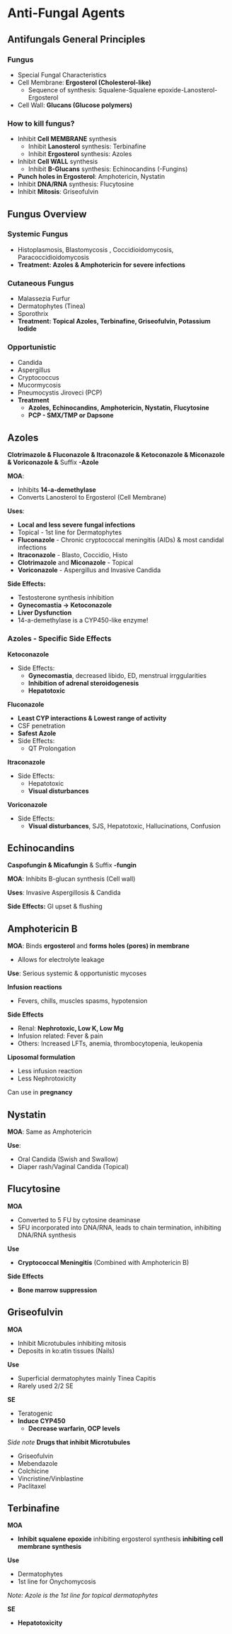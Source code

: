 # Anti-Fungal Agents
<!-- toc -->
## Antifungals General Principles
### Fungus
*  Special Fungal Characteristics
  *  Cell Membrane: **Ergosterol (Cholesterol-like)**
     * Sequence of synthesis: Squalene-Squalene epoxide-Lanosterol-Ergosterol
  *  Cell Wall: **Glucans (Glucose polymers)**

### How to kill fungus?
* Inhibit **Cell MEMBRANE** synthesis
  * Inhibit **Lanosterol** synthesis: Terbinafine
  * Inhibit **Ergosterol** synthesis: Azoles
* Inhibit **Cell WALL** synthesis
  * Inhibit **B-Glucans** synthesis: Echinocandins (-Fungins)
* **Punch holes in Ergosterol**: Amphotericin, Nystatin
* Inhibit **DNA/RNA** synthesis: Flucytosine
* Inhibit **Mitosis**: Griseofulvin

## Fungus Overview
### Systemic Fungus
  * Histoplasmosis, Blastomycosis , Coccidioidomycosis, Paracoccidioidomycosis
  * **Treatment: Azoles & Amphotericin for severe infections**
### Cutaneous Fungus
  * Malassezia Furfur
  * Dermatophytes (Tinea)
  * Sporothrix
  * **Treatment: Topical Azoles, Terbinafine, Griseofulvin, Potassium lodide**
### Opportunistic
  * Candida
  * Aspergillus
  * Cryptococcus
  * Mucormycosis
  * Pneumocystis Jiroveci (PCP)
  * **Treatment**
     *  **Azoles, Echinocandins, Amphotericin, Nystatin, Flucytosine**
     *  **PCP - SMX/TMP or Dapsone**
## Azoles
**Clotrimazole & Fluconazole & Itraconazole & Ketoconazole & Miconazole & Voriconazole &**
Suffix **-Azole**

**MOA**:
* Inhibits **14-a-demethylase**
* Converts Lanosterol to Ergosterol (Cell Membrane)

**Uses**:
* **Local and less severe fungal infections**
* Topical - 1st line for Dermatophytes
* **Fluconazole** - Chronic cryptococcal meningitis (AIDs) & most candidal infections
* **ltraconazole** - Blasto, Coccidio, Histo
* **Clotrimazole** and **Miconazole** - Topical
* **Voriconazole** - Aspergillus and Invasive Candida

**Side Effects:**
* Testosterone synthesis inhibition
* **Gynecomastia -> Ketoconazole**
* **Liver Dysfunction**
* 14-a-demethylase is a CYP450-like enzyme!

### Azoles - Specific Side Effects
**Ketoconazole**
* Side Effects:
  * **Gynecomastia**, decreased libido, ED, menstrual irrggularities
  * **Inhibition of adrenal steroidogenesis**
  * **Hepatotoxic**

**Fluconazole**
* **Least CYP interactions & Lowest range of activity**
* CSF penetration
* ****Safest Azole****
* Side Effects:
  * QT Prolongation

**Itraconazole**
* Side Effects:
  * Hepatotoxic
  * **Visual disturbances**

**Voriconazole**
* Side Effects:
  * **Visual disturbances**, SJS, Hepatotoxic, Hallucinations, Confusion

## Echinocandins
**Caspofungin & Micafungin** & Suffix **-fungin**

**MOA**: Inhibits B-glucan synthesis (Cell wall)

**Uses**: Invasive Aspergillosis & Candida

**Side Effects:** Gl upset & flushing

## Amphotericin B
**MOA**: Binds **ergosterol** and **forms holes (pores) in membrane**
* Allows for electrolyte leakage

**Use**: Serious systemic & opportunistic mycoses

**Infusion reactions**
* Fevers, chills, muscles spasms, hypotension

**Side Effects**
* Renal: ****Nephrotoxic, Low K, Low Mg****
* Infusion related: Fever & pain
* Others: Increased LFTs, anemia, thrombocytopenia, leukopenia

**Liposomal formulation**
* Less infusion reaction
* Less Nephrotoxicity

Can use in **pregnancy**

## Nystatin
**MOA**: Same as Amphotericin

**Use**:
* Oral Candida (Swish and Swallow)
* Diaper rash/Vaginal Candida (Topical)

## Flucytosine
**MOA**
* Converted to 5 FU by cytosine deaminase
* 5FU incorporated into DNA/RNA, leads to chain termination, inhibiting DNA/RNA synthesis

**Use**
* **Cryptococcal Meningitis** (Combined with Amphotericin B)

**Side Effects**
* **Bone marrow suppression**

## Griseofulvin

**MOA**
* Inhibit Microtubules inhibiting mitosis
* Deposits in ko:atin tissues (Nails)

**Use**
* Superficial dermatophytes mainly Tinea Capitis
* Rarely used 2/2 SE

**SE**
* Teratogenic
* ****Induce CYP450****
  * **Decrease warfarin, OCP levels**

*Side note* **Drugs that inhibit Microtubules**
  * Griseofulvin
  * Mebendazole
  * Colchicine
  * Vincristine/Vinblastine
  * Paclitaxel

## Terbinafine

**MOA**
* **Inhibit squalene epoxide** inhibiting ergosterol synthesis **inhibiting cell membrane synthesis**

**Use**
*  Dermatophytes
*  1st line for Onychomycosis

*Note: Azole is the 1st line for topical dermatophytes*

**SE**
* ****Hepatotoxicity****
